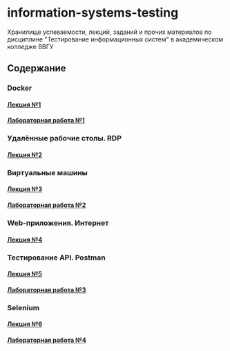 # information-systems-testing
Хранилище успеваемости, лекций, заданий и прочих материалов по дисциплине "Тестирование информационных систем" в академическом колледже ВВГУ

## Содержание

### Docker

#### [Лекция №1](lecs/lecs/lec1.md)
#### [Лабораторная работа №1](labs/lab1.md)

### Удалённые рабочие столы. RDP

#### [Лекция №2](lecs/lec2.md)

### Виртуальные машины

#### [Лекция №3](lecs/lec3/lec3.md)
#### [Лабораторная работа №2](labs/lab2.md)

### Web-приложения. Интернет

#### [Лекция №4](lecs/lec4.md)

### Тестирование API. Postman

#### [Лекция №5](lecs/lec5.md)
#### [Лабораторная работа №3](labs/lab3.md)

### Selenium

#### [Лекция №6](lecs/lec6.md)
#### [Лабораторная работа №4](labs/lab4.md)

